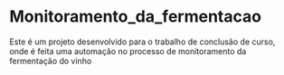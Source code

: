 # Monitoramento_da_fermentacao
Este é um projeto desenvolvido para o trabalho de conclusão de curso, onde é feita uma automação no processo de monitoramento da fermentação do vinho

